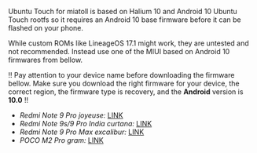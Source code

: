 Ubuntu Touch for miatoll is based on Halium 10 and Android 10 Ubuntu Touch rootfs so it requires an Android 10 base firmware before it can be flashed on your phone.

While custom ROMs like LineageOS 17.1 might work, they are untested and not recommended. Instead use one of the MIUI based on Android 10 firmwares from bellow.

!! Pay attention to your device name before downloading the firmware bellow. Make sure you download the right firmware for your device, the correct region, the firmware type is recovery, and the **Android** version is **10.0** !!

- *Redmi Note 9 Pro joyeuse:* [LINK](https://xiaomifirmwareupdater.com/archive/miui/joyeuse/)
- *Redmi Note 9s/9 Pro India curtana:* [LINK](https://xiaomifirmwareupdater.com/archive/miui/curtana)
- *Redmi Note 9 Pro Max excalibur:* [LINK](https://xiaomifirmwareupdater.com/archive/miui/excalibur/)
- *POCO M2 Pro gram:* [LINK](https://xiaomifirmwareupdater.com/archive/miui/gram/)
